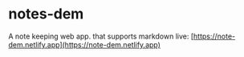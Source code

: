 # notes-dem
A note keeping web app. that supports markdown
live: [https://note-dem.netlify.app](https://note-dem.netlify.app)
